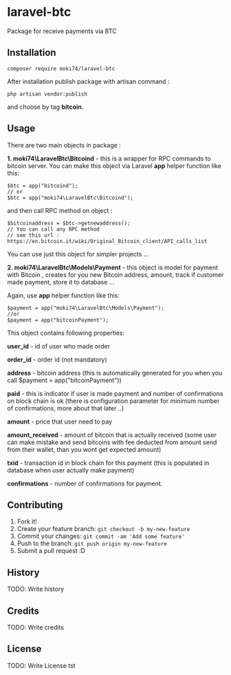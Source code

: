 # laravel-btc
Package for receive payments via BTC
## Installation
```
composer require moki74/laravel-btc
```
After installation publish package with artisan command :
```
php artisan vendor:publish
```
and choose by tag **bitcoin**.
## Usage
There are two main objects in package :

**1. moki74\LaravelBtc\Bitcoind** - this is a wrapper for RPC commands to bitcoin server.
You can make this object via Laravel **app** helper function like this:
```
$btc = app("bitcoind");
// or
$btc = app("moki74\LaravelBtc\Bitcoind");
```

and then call RPC method on object :

```
$bitcoinaddress = $btc->getnewaddress();
// You can call any RPC method
// see this url : https://en.bitcoin.it/wiki/Original_Bitcoin_client/API_calls_list
```
You can  use just this object for simpler projects  ...

**2. moki74\LaravelBtc\Models\Payment** - this object is model for payment with Bitcoin , creates for you new Bitcoin address, amount, track if customer made payment, store it to database ...

Again, use **app** helper function like this:
```
$payment = app("moki74\LaravelBtc\Models\Payment");
//or
$payment = app("bitcoinPayment");

```

This object contains following properties:

**user_id** - id of user who made order

**order_id** - order id (not mandatory)

**address** - bitcoin address (this is automatically generated for you when you call $payment = app("bitcoinPayment"))

**paid** - this is indicator if user is made payment and number of confirmations on block chain is ok (there is configuration parameter for minimum number of confirmations, more about that later ..)

**amount** - price that user need to pay

**amount_received** - amount of bitcoin that is actually received (some user can make mistake and send bitcoins with fee deducted from amount send from their wallet, than you wont get expected amount)

**txid** - transaction id in block chain for this payment (this is populated in database when user actually make payment)

**confirmations** - number of confirmations for payment.



## Contributing
1. Fork it!
2. Create your feature branch: `git checkout -b my-new-feature`
3. Commit your changes: `git commit -am 'Add some feature'`
4. Push to the branch: `git push origin my-new-feature`
5. Submit a pull request :D
## History
TODO: Write history
## Credits
TODO: Write credits
## License
TODO: Write License tst